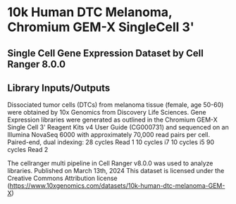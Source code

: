 # 10k Human DTC Melanoma, Chromium GEM-X SingleCell 3'
## Single Cell Gene Expression Dataset by Cell Ranger 8.0.0

## Library Inputs/Outputs
Dissociated tumor cells (DTCs) from melanoma tissue (female, age 50-60) were obtained by 10x
Genomics from Discovery Life Sciences.
Gene Expression libraries were generated as outlined in the Chromium GEM-X Single Cell 3' Reagent
Kits v4 User Guide (CG000731) and sequenced on an Illumina NovaSeq 6000 with approximately
70,000 read pairs per cell.
Paired-end, dual indexing:
28 cycles Read 1
10 cycles i7
10 cycles i5
90 cycles Read 2

The cellranger multi pipeline in Cell Ranger v8.0.0 was used to analyze libraries.
Published on March 13th, 2024
This dataset is licensed under the Creative Commons Attribution license (https://www.10xgenomics.com/datasets/10k-human-dtc-melanoma-GEM-X)
